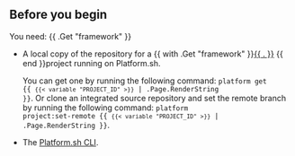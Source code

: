 ## Before you begin

You need: {{ .Get "framework" }}

-   A local copy of the repository for a {{ with .Get "framework" }}[{{ . }}](../deploy/_index.md) {{ end }}project running on Platform.sh.
  
    You can get one by running the following command: <code>platform get {{ `{{< variable "PROJECT_ID" >}}` | .Page.RenderString }}</code>.
    Or clone an integrated source repository
    and set the remote branch by running the following command: <code>platform project:set-remote {{ `{{< variable "PROJECT_ID" >}}` | .Page.RenderString }}</code>.

-   The [Platform.sh CLI](/administration/cli/_index.md).
